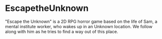 # EscapetheUnknown
"Escape the Unknown" is a 2D RPG horror game based on the life of Sam, a mental institute worker, who wakes up in an Unknown location. We follow along with him as he tries to find a way out of this place. 
